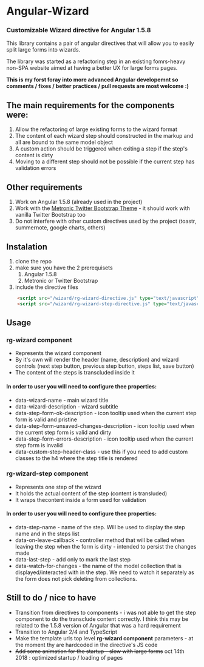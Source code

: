 # Angular-Wizard
### Customizable Wizard directive for Angular 1.5.8

This library contains a pair of angular directives that will allow you to easily split large forms into wizards.

The library was started as a refactoring step in an existing fomrs-heavy non-SPA website aimed at having a better UX for large forms pages.

**This is my forst foray into more advanced Angular developemnt so comments / fixes / better practices / pull requests are most welcome :)**

## The main requirements for the components were:
1. Allow the refactoring of large existing forms to the wizard format 
1. The content of each wizard step should constructed in the markup and all are bound to the same model object
1. A custom action should be triggered when exiting a step if the step's content is dirty
1. Moving to a different step should not be possible if the current step has validation errors

## Other requirements
1. Work on Angular 1.5.8 (already used in the project)
1. Work with the [Metronic Twitter Bootstrap Theme](http://keenthemes.com/preview/metronic/) - it should work with vanilla Twitter Bootstrap too
1. Do not interfere with other custom directives used by the project (toastr, summernote, google charts, others)

## Instalation
1. clone the repo
1. make sure you have the 2 prerequisets
   1. Angular 1.5.8
   1. Metronic or Twitter Bootstrap
1. include the directive files
```html
    <script src="/wizard/rg-wizard-directive.js" type="text/javascript"></script>
    <script src="/wizard/rg-wizard-step-directive.js" type="text/javascript"></script>
```

## Usage

### rg-wizard component
* Represents the wizard component
* By it's own will render the header (name, description) and wizard controls (next step button, previous step button, steps list, save button)
* The content of the steps is transcluded inside it

#### In order to user you will need to configure thee properties:
* data-wizard-name - main wizard title
* data-wizard-description - wizard subtitle
* data-step-form-ok-description - icon tooltip used when the current step form is valid and pristine
* data-step-form-unsaved-changes-description - icon tooltip used when the current step form is valid and dirty
* data-step-form-errors-description - icon tooltip used when the current step form is invalid
* data-custom-step-header-class - use this if you need to add custom classes to the h4 where the step title is rendered


### rg-wizard-step component
* Represents one step of the wizard
* It holds the actual content of the step (content is transluded)
* It wraps thecontent inside a form used for validation

#### In order to user you will need to configure thee properties:
* data-step-name - name of the step. Will be used to display the step name and in the steps list
* data-on-leave-callback - controller method that will be called when leaving the step when the form is dirty - intended to persist the changes made
* data-last-step - add only to mark the last step
* data-watch-for-changes - the name of the model collection that is displayed/interacted with in the step. We need to watch it separately as the form does not pick deleting from collections.

## Still to do / nice to have
* Transition from directives to components - i was not able to get the step component to do the transclude content correctly. I think this may be related to the 1.5.8 version of Angular that was a hard requirement
* Transition to Angular 2/4 and TypeScript
* Make the template urls top level **rg-wizard component** parameters - at the moment thy are hardcoded in the directive's JS code
* ~~Add some animation for the startup - slow with large forms~~ oct 14th 2018 : optimized startup / loading of pages
